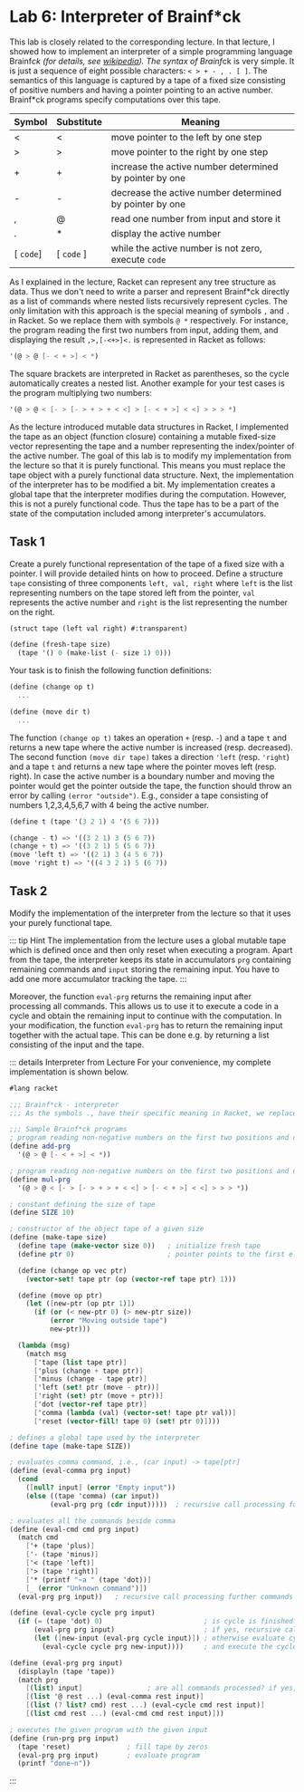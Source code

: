 # Lab 6: Interpreter of Brainf*ck

This lab is closely related to the corresponding lecture. In that lecture, I showed how to implement
an interpreter of a simple programming language Brainf*ck (for details, see
[wikipedia](https://en.wikipedia.org/wiki/Brainfuck)). The syntax of Brainf*ck is very simple. It is
just a sequence of eight possible characters: `< > + - , . [ ]`. The semantics of
this language is captured by a tape of a fixed size consisting of positive numbers and having a
pointer pointing to an active number. Brainf*ck programs specify computations over this tape. 


| Symbol | Substitute | Meaning |
| ------ | ---------- | ------- |
| <      | <          | move pointer to the left by one step |  
| >      | >          | move pointer to the right by one step |  
| +      | +          | increase the active number determined by pointer by one |  
| -      | -          | decrease the active number determined by pointer by one |  
| ,      | @          | read one number from input and store it  |  
| .      | *          | display the active number|
| [ `code`] | [ `code` ] | while the active number is not zero, execute `code` | 

As I explained in the lecture, Racket can represent any tree structure as data. Thus we don't need
to write a parser and represent Brainf*ck directly as a list of commands where nested lists recursively represent cycles. The only limitation with this approach is the special meaning of symbols `,` 
and `.` 
in Racket. So we replace them with symbols `@ *` 
respectively. For instance, the program reading the first two numbers from input, adding them, and displaying the result `,>,[-<+>]<.` is represented in Racket as follows:
```scheme
'(@ > @ [- < + >] < *)
```
The square brackets are interpreted in Racket as parentheses, so the cycle automatically creates a nested list.
Another example for your test cases is the program multiplying two numbers:
```scheme
'(@ > @ < [- > [- > + > + < <] > [- < + >] < <] > > > *)
```

As the lecture introduced mutable data structures in Racket, I implemented the tape as an object (function closure) 
containing a mutable fixed-size vector representing the tape and a number representing the index/pointer of the active number. 
The goal of this lab is to modify my implementation from the lecture so that it is purely functional. 
This means you must replace the tape object with a purely functional data structure. Next, the implementation of the interpreter
has to be modified a bit. My implementation creates a global tape that the interpreter modifies during the computation.
However, this is not a purely functional code. Thus the tape has to be a part of the state of the computation included among interpreter's 
accumulators. 

## Task 1
Create a purely functional representation of the tape of a fixed size with a pointer. I will provide detailed hints on how to proceed.
Define a structure `tape` consisting of three components
`left, val, right` 
where `left` is the list representing numbers on the tape stored left from the pointer,
`val` 
represents the active number and `right` is the list representing the number on the right. 

```scheme
(struct tape (left val right) #:transparent)

(define (fresh-tape size)
  (tape '() 0 (make-list (- size 1) 0)))
```

Your task is to finish the following function definitions:

```scheme
(define (change op t)
  ...

(define (move dir t)
  ...
```

The function `(change op t)` 
takes an operation `+` (resp. `-`) and a tape `t` and returns a new tape where the active number is
increased (resp. decreased). The second function `(move dir tape)` takes a direction `'left` (resp.
`'right`) and a tape `t` and returns a new tape where the pointer moves left (resp. right). In case
the active number is a boundary number and moving the pointer would get the pointer outside the
tape, the function should throw an error by calling `(error "outside")`. E.g., consider a tape
consisting of numbers 1,2,3,4,5,6,7 with 4 being the active number.
```scheme
(define t (tape '(3 2 1) 4 '(5 6 7))) 

(change - t) => '((3 2 1) 3 (5 6 7))
(change + t) => '((3 2 1) 5 (5 6 7))
(move 'left t) => '((2 1) 3 (4 5 6 7))
(move 'right t) => '((4 3 2 1) 5 (6 7))
```

<!--
::: details Solution
```scheme
(define (change op t)
  (tape (tape-left t)
        (op (tape-val t) 1)
        (tape-right t)))

(define (move dir t)
  (match (cons dir t)
    [(cons 'left (tape '() _ _)) (error "Outside tape")]
    [(cons 'right (tape _ _ '())) (error "Outside tape")]
    [(cons 'left (tape left val right)) 
     (tape (cdr left) (car left) (cons val right))]
    [(cons 'right (tape left val right))
     (tape (cons val left) (car right) (cdr right))]))
```
:::
-->

## Task 2
Modify the implementation of the interpreter from the lecture so that it uses your purely functional tape.

::: tip Hint
The implementation from the lecture uses a global mutable tape which is defined once and then only reset when executing a program.
Apart from the tape, the interpreter keeps its state in accumulators `prg`
containing remaining commands and `input` storing the remaining input. You have to add one more accumulator tracking the tape. 
:::

Moreover, the function `eval-prg` returns the remaining input after processing all commands. This allows us to use it to execute a code in a cycle
and obtain the remaining input to continue with the computation. In your modification, the function `eval-prg` has to return the remaining input
together with the actual tape. This can be done e.g. by returning a list consisting of the input and the tape. 

::: details Interpreter from Lecture
For your convenience, my complete implementation is shown below.
```scheme
#lang racket

;;; Brainf*ck - interpreter
;;; As the symbols ., have their specific meaning in Racket, we replace them by the symbols *@

;;; Sample Brainf*ck programs
; program reading non-negative numbers on the first two positions and displaying their sum
(define add-prg
  '(@ > @ [- < + >] < *))

; program reading non-negative numbers on the first two positions and displaying their product
(define mul-prg
  '(@ > @ < [- > [- > + > + < <] > [- < + >] < <] > > > *))

; constant defining the size of tape
(define SIZE 10)

; constructor of the object tape of a given size
(define (make-tape size)
  (define tape (make-vector size 0))   ; initialize fresh tape
  (define ptr 0)                       ; pointer points to the first element

  (define (change op vec ptr)
    (vector-set! tape ptr (op (vector-ref tape ptr) 1)))

  (define (move op ptr)
    (let ([new-ptr (op ptr 1)])
      (if (or (< new-ptr 0) (> new-ptr size))
          (error "Moving outside tape")
          new-ptr)))

  (lambda (msg)
    (match msg
      ['tape (list tape ptr)]
      ['plus (change + tape ptr)]
      ['minus (change - tape ptr)]
      ['left (set! ptr (move - ptr))]
      ['right (set! ptr (move + ptr))]
      ['dot (vector-ref tape ptr)]
      ['comma (lambda (val) (vector-set! tape ptr val))]
      ['reset (vector-fill! tape 0) (set! ptr 0)])))

; defines a global tape used by the interpreter
(define tape (make-tape SIZE))

; evaluates comma command, i.e., (car input) -> tape[ptr]
(define (eval-comma prg input)
  (cond
    ([null? input] (error "Empty input"))
    (else ((tape 'comma) (car input))
          (eval-prg prg (cdr input)))))  ; recursive call processing further commands

; evaluates all the commands beside comma
(define (eval-cmd cmd prg input)
  (match cmd
    ['+ (tape 'plus)] 
    ['- (tape 'minus)]
    ['< (tape 'left)]
    ['> (tape 'right)]
    ['* (printf "~a " (tape 'dot))]
    [_ (error "Unknown command")])
  (eval-prg prg input))   ; recursive call processing further commands

(define (eval-cycle cycle prg input)
  (if (= (tape 'dot) 0)                         ; is cycle is finished? 
      (eval-prg prg input)                      ; if yes, recursive call preocessing further commands
      (let ([new-input (eval-prg cycle input)]) ; otherwise evaluate cycle code
        (eval-cycle cycle prg new-input))))     ; and execute the cycle again       

(define (eval-prg prg input)
  (displayln (tape 'tape))
  (match prg
    [(list) input]                ; are all commands processed? if yes, return remaining input
    [(list '@ rest ...) (eval-comma rest input)]
    [(list (? list? cmd) rest ...) (eval-cycle cmd rest input)]
    [(list cmd rest ...) (eval-cmd cmd rest input)]))  

; executes the given program with the given input
(define (run-prg prg input)
  (tape 'reset)              ; fill tape by zeros
  (eval-prg prg input)       ; evaluate program
  (printf "done~n"))
```
:::

<!--
/*
A solution to Task 2 can be found [[https://drive.google.com/file/d/1tPR3ZxEop3l7qmHoywekLTuc7KhwgS_x/view?usp=sharing|here]]. 
*/

-->
